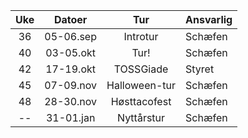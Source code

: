 |  Uke  |  Datoer   |      Tur      | Ansvarlig |
| :---: | :-------: | :-----------: | :-------- |
|  36   | 05-06.sep |   Introtur    | Schæfen   |
|  40   | 03-05.okt |     Tur!      | Schæfen   |
|  42   | 17-19.okt |   TOSSGiade   | Styret    |
|  45   | 07-09.nov | Halloween-tur | Schæfen   |
|  48   | 28-30.nov | Høsttacofest  | Schæfen   |
|  --   | 31-01.jan |  Nyttårstur   | Schæfen   |
